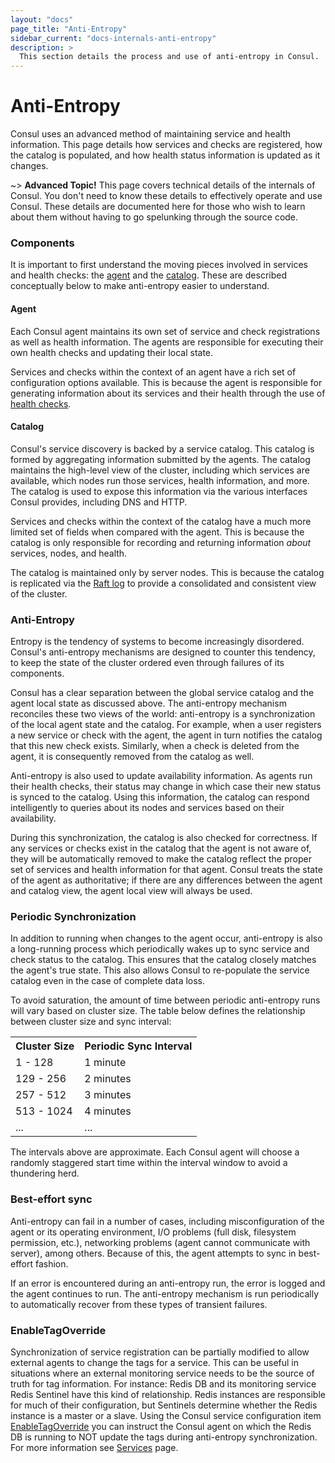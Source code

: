 ```yaml
---
layout: "docs"
page_title: "Anti-Entropy"
sidebar_current: "docs-internals-anti-entropy"
description: >
  This section details the process and use of anti-entropy in Consul.
---
```


# Anti-Entropy

Consul uses an advanced method of maintaining service and health information.
This page details how services and checks are registered, how the catalog is
populated, and how health status information is updated as it changes.

~> **Advanced Topic!** This page covers technical details of
the internals of Consul. You don't need to know these details to effectively
operate and use Consul. These details are documented here for those who wish
to learn about them without having to go spelunking through the source code.

### Components

It is important to first understand the moving pieces involved in services and
health checks: the [agent](#agent) and the [catalog](#catalog). These are
described conceptually below to make anti-entropy easier to understand.

<a name="agent"></a>
#### Agent

Each Consul agent maintains its own set of service and check registrations as
well as health information. The agents are responsible for executing their own
health checks and updating their local state.

Services and checks within the context of an agent have a rich set of
configuration options available. This is because the agent is responsible for
generating information about its services and their health through the use of
[health checks](/docs/agent/checks.html).

<a name="catalog"></a>
#### Catalog

Consul's service discovery is backed by a service catalog. This catalog is
formed by aggregating information submitted by the agents. The catalog maintains
the high-level view of the cluster, including which services are available,
which nodes run those services, health information, and more. The catalog is
used to expose this information via the various interfaces Consul provides,
including DNS and HTTP.

Services and checks within the context of the catalog have a much more limited
set of fields when compared with the agent. This is because the catalog is only
responsible for recording and returning information *about* services, nodes, and
health.

The catalog is maintained only by server nodes. This is because the catalog is
replicated via the [Raft log](/docs/internals/consensus.html) to provide a
consolidated and consistent view of the cluster.

<a name="anti-entropy"></a>
### Anti-Entropy

Entropy is the tendency of systems to become increasingly disordered. Consul's
anti-entropy mechanisms are designed to counter this tendency, to keep the
state of the cluster ordered even through failures of its components.

Consul has a clear separation between the global service catalog and the agent
local state as discussed above. The anti-entropy mechanism reconciles these two
views of the world: anti-entropy is a synchronization of the local agent state and
the catalog. For example, when a user registers a new service or check with the
agent, the agent in turn notifies the catalog that this new check exists.
Similarly, when a check is deleted from the agent, it is consequently removed from
the catalog as well.

Anti-entropy is also used to update availability information. As agents run
their health checks, their status may change in which case their new status
is synced to the catalog. Using this information, the catalog can respond
intelligently to queries about its nodes and services based on their
availability.

During this synchronization, the catalog is also checked for correctness. If
any services or checks exist in the catalog that the agent is not aware of, they
will be automatically removed to make the catalog reflect the proper set of
services and health information for that agent. Consul treats the state of the
agent as authoritative; if there are any differences between the agent
and catalog view, the agent local view will always be used.

### Periodic Synchronization

In addition to running when changes to the agent occur, anti-entropy is also a
long-running process which periodically wakes up to sync service and check
status to the catalog. This ensures that the catalog closely matches the agent's
true state. This also allows Consul to re-populate the service catalog even in
the case of complete data loss.

To avoid saturation, the amount of time between periodic anti-entropy runs will
vary based on cluster size. The table below defines the relationship between
cluster size and sync interval:

<table class="table table-bordered table-striped">
  <tr>
    <th>Cluster Size</th>
    <th>Periodic Sync Interval</th>
  </tr>
  <tr>
    <td>1 - 128</td>
    <td>1 minute</td>
  </tr>
  <tr>
    <td>129 - 256</td>
    <td>2 minutes</td>
  </tr>
  <tr>
    <td>257 - 512</td>
    <td>3 minutes</td>
  </tr>
  <tr>
    <td>513 - 1024</td>
    <td>4 minutes</td>
  </tr>
  <tr>
    <td>...</td>
    <td>...</td>
  </tr>
</table>

The intervals above are approximate. Each Consul agent will choose a randomly
staggered start time within the interval window to avoid a thundering herd.

### Best-effort sync

Anti-entropy can fail in a number of cases, including misconfiguration of the
agent or its operating environment, I/O problems (full disk, filesystem
permission, etc.), networking problems (agent cannot communicate with server),
among others. Because of this, the agent attempts to sync in best-effort
fashion.

If an error is encountered during an anti-entropy run, the error is logged and
the agent continues to run. The anti-entropy mechanism is run periodically to
automatically recover from these types of transient failures.

### EnableTagOverride

Synchronization of service registration can be partially modified to allow 
external agents to change the tags for a service.  This can be useful in
situations where an external monitoring service needs to be the source of
truth for tag information.  For instance: Redis DB and its monitoring service
Redis Sentinel have this kind of relationship.  Redis instances are responsible 
for much of their configuration, but Sentinels determine whether the Redis
instance is a master or a slave.  Using the Consul service configuration item
[EnableTagOverride](/docs/agent/services.html) you can instruct the Consul
agent on which the Redis DB is running to NOT update the tags during anti-entropy
synchronization.  For more information see [Services](/docs/agent/services.html)
page.
